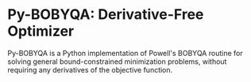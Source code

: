 # Py-BOBYQA: Derivative-Free Optimizer
Py-BOBYQA is a Python implementation of Powell's BOBYQA routine for solving general bound-constrained minimization problems, without requiring any derivatives of the objective function.

